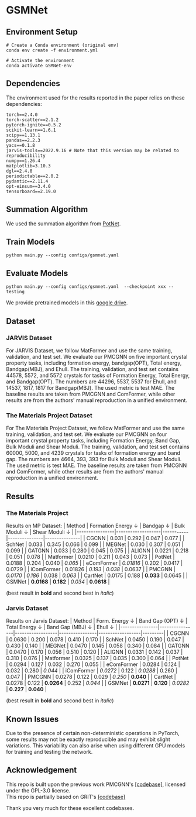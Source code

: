# GSMNet 


## Environment Setup
```
# Create a Conda environment (original env)
conda env create -f environment.yml

# Activate the environment
conda activate GSMNet-env
```

## Dependencies
The environment used for the results reported in the paper relies on these dependencies:
```
torch==2.4.0
torch-scatter==2.1.2
pytorch-ignite==0.5.2
scikit-learn==1.6.1
scipy==1.13.1
pandas==2.2.3
yacs==0.1.8
jarvis-tools==2022.9.16 # Note that this version may be related to reproducibility
numpy==1.26.4
matplotlib=3.10.3
dgl==2.4.0
periodictable==2.0.2
pydantic==2.11.4
opt-einsum==3.4.0
tensorboard==2.19.0
```
## Summation Algorithm
We used the summation algorithm from [PotNet](https://github.com/divelab/AIRS/tree/main/OpenMat/PotNet).
## Train Models
```
python main.py --config configs/gsmnet.yaml
```
## Evaluate Models
```
python main.py --config configs/gsmnet.yaml  --checkpoint xxx --testing
```
We provide pretrained models in this [google drive](https://drive.google.com/file/d/1nEjVhv1rD8KWVDqVbkRiVyEbSePHUF4V/view?usp=sharing). 

## Dataset

### JARVIS Dataset
For JARVIS Dataset, we follow MatFormer and use the same training, validation, and test set. We evaluate our PMCGNN on five important crystal property tasks, including formation energy, bandgap(OPT), Total energy, Bandgap(MBJ), and Ehull. The training, validation, and test set contains 44578, 5572, and 5572 crystals for tasks of Formation Energy, Total Energy, and Bandgap(OPT). The numbers are 44296, 5537, 5537 for Ehull, and 14537, 1817, 1817 for Bandgap(MBJ). The used metric is test MAE. The baseline results are taken from PMCGNN and ComFormer, while other results are from the authors' manual reproduction in a unified environment.

### The Materials Project Dataset
For The Materials Project Dataset, we follow MatFormer and use the same training, validation, and test set. We evaluate our PMCGNN on four important crystal property tasks, including Formation Energy, Band Gap, Bulk Moduli and Shear Moduli. The training, validation, and test set contains 60000, 5000, and 4239 crystals for tasks of formation energy and band gap. The numbers are 4664, 393, 393 for Bulk Moduli and Shear Moduli. The used metric is test MAE. The baseline results are taken from PMCGNN and ComFormer, while other results are from the authors' manual reproduction in a unified environment.

## Results

### The Materials Project

Results on MP Dataset:
| Method         | Formation Energy ↓ | Bandgap ↓ | Bulk Moduli ↓ | Shear Moduli ↓ |
|----------------|-------------------|-----------|---------------|---------------|
| CGCNN          | 0.031             | 0.292     | 0.047         | 0.077         |
| SchNet         | 0.033             | 0.345     | 0.066         | 0.099         |
| MEGNet         | 0.030             | 0.307     | 0.051         | 0.099         |
| GATGNN         | 0.033             | 0.280     | 0.045         | 0.075         |
| ALIGNN         | 0.0221            | 0.218     | 0.051         | 0.078         |
| Matformer      | 0.0210            | 0.211     | 0.043         | 0.073         |
| PotNet         | 0.0188            | 0.204     | 0.040         | _0.065_       |
| eComFormer     | _0.01816_         | 0.202     | 0.0417        | 0.0729        |
| iComFormer     | 0.01826           | _0.193_   | _0.038_       | 0.0637        |
| PMCGNN         | _0.0170_          | _0.186_   | 0.038         | _0.063_       |
| CartNet        | 0.0175            | 0.188     | **0.033**     | 0.0645        |
| GSMNet | **0.0168**     | **0.182** | _0.034_       | **0.0618**    |


(best result in **bold** and second best in _italic_)

### Jarvis Dataset

Results on Jarvis Dataset:
| Method         | Form. Energy ↓ | Band Gap (OPT) ↓ | Total Energy ↓ | Band Gap (MBJ) ↓ | Ehull ↓ |
|----------------|----------------|------------------|----------------|------------------|---------|
| CGCNN          | 0.0630         | 0.200            | 0.078          | 0.410            | 0.170   |
| SchNet         | 0.0450         | 0.190            | 0.047          | 0.430            | 0.140   |
| MEGNet         | 0.0470         | 0.145            | 0.058          | 0.340            | 0.084   |
| GATGNN         | 0.0470         | 0.170            | 0.056          | 0.510            | 0.120   |
| ALIGNN         | 0.0331         | 0.142            | 0.037          | 0.310            | 0.076   |
| Matformer      | 0.0325         | 0.137            | 0.035          | 0.300            | 0.064   |
| PotNet         | 0.0294         | 0.127            | 0.032          | 0.270            | 0.055   |
| eComFormer     | 0.0284         | 0.124            | 0.032          | 0.280            | _0.044_ |
| iComFormer     | _0.0272_       | 0.122            | _0.0288_       | 0.260            | 0.047   |
| PMCGNN         | 0.0278         | 0.122            | 0.029          | _0.250_          | **0.040** |
| CartNet        | 0.0278         | 0.122            | **0.0264**     | 0.252            | _0.044_ |
| GSMNet | **0.0271**  | **0.120**        | _0.0282_       | **0.227**        | **0.040** |


(best result in **bold** and second best in _italic_)

## Known Issues
Due to the presence of certain non-deterministic operations in PyTorch, some results may not be exactly reproducible and may exhibit slight variations. This variability can also arise when using different GPU models for training and testing the network.

## Acknowledgement
This repo is built upon the previous work PMCGNN's [[codebase]](https://github.com/yinhexingxing/PMCGNN/tree/main), licensed under the GPL-3.0 license.  
This repo is partially based on GRIT's [[codebase]](https://github.com/LiamMa/GRIT/tree/main)

Thank you very much for these excellent codebases. 
